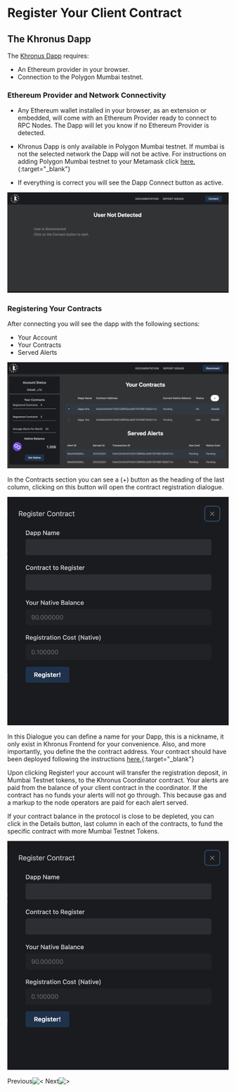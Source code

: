 # Register Your Client Contract
## The Khronus Dapp

The [Khronus Dapp](dapp.khronus.xyz) requires:

- An Ethereum provider in your browser.
- Connection to the Polygon Mumbai testnet.

### Ethereum Provider and Network Connectivity

- Any Ethereum wallet installed in your browser, as an extension or embedded, will come with an Ethereum Provider ready to connect to RPC Nodes. The Dapp will let you know if no Ethereum Provider is detected.
- Khronus Dapp is only available in Polygon Mumbai testnet. If mumbai is not the selected network the Dapp will not be active. For instructions on adding Polygon Mumbai testnet to your Metamask click [here.](https://docs.polygon.technology/docs/develop/metamask/config-polygon-on-metamask/){:target="_blank"}

- If everything is correct you will see the Dapp Connect button as active.

![Disconnected Dapp](./images/DisconnectedDapp.png)

### Registering Your Contracts

After connecting you will see the dapp with the following sections:

- Your Account
- Your Contracts
- Served Alerts

![Connected Dapp](./images/SectionsDapp.png)

In the Contracts section you can see a (+) button as the heading of the last column, clicking on this button will open the contract registration dialogue.

![Register](./images/RegisterDialog.png)

In this Dialogue you can define a name for your Dapp, this is a nickname, it only exist in Khronus Frontend for your convenience. Also, and more importantly, you define the the contract address. Your contract should have been deployed following the instructions [here.](./drafting-deploying){:target="_blank"} 

Upon clicking Register! your account will transfer the registration deposit, in Mumbai Testnet tokens, to the Khronus Coordinator contract. Your alerts are paid from the balance of your client contract in the coordinator. If the contract has no funds your alerts will not go through. This because gas and a markup to the node operators are paid for each alert served.

If your contract balance in the protocol is close to be depleted, you can click in the Details button, last column in each of the contracts, to fund the specific contract with more Mumbai Testnet Tokens.

![TopUpDialog](./images/RegisterDialog.png)

Previous![<](./drafting-deploying) Next![>](./monitor)